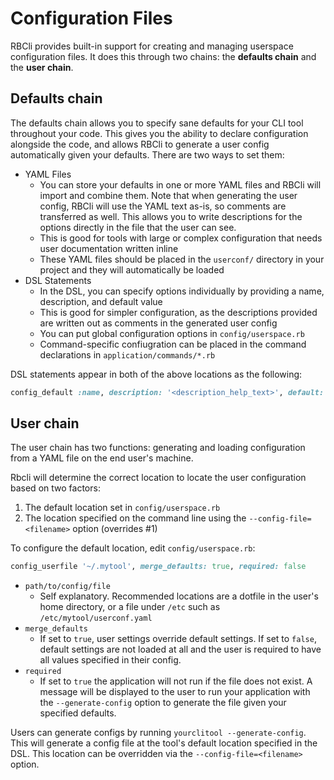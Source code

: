 # Configuration Files

RBCli provides built-in support for creating and managing userspace configuration files. It does this through two chains: the __defaults chain__ and the __user chain__.

## Defaults chain

The defaults chain allows you to specify sane defaults for your CLI tool throughout your code. This gives you the ability to declare configuration alongside the code, and allows RBCli to generate a user config automatically given your defaults. There are two ways to set them:

* YAML Files
	* You can store your defaults in one or more YAML files and RBCli will import and combine them. Note that when generating the user config, RBCli will use the YAML text as-is, so comments are transferred as well. This allows you to write descriptions for the options directly in the file that the user can see.
	* This is good for tools with large or complex configuration that needs user documentation written inline
	* These YAML files should be placed in the `userconf/` directory in your project and they will automatically be loaded
* DSL Statements
	* In the DSL, you can specify options individually by providing a name, description, and default value
	* This is good for simpler configuration, as the descriptions provided are written out as comments in the generated user config
	* You can put global configuration options in `config/userspace.rb`
	* Command-specific confiugration can be placed in the command declarations in `application/commands/*.rb`

DSL statements appear in both of the above locations as the following:

```ruby
config_default :name, description: '<description_help_text>', default: '<default_value>'
```
## User chain

The user chain has two functions: generating and loading configuration from a YAML file on the end user's machine.

Rbcli will determine the correct location to locate the user configuration based on two factors:

1. The default location set in `config/userspace.rb`
2. The location specified on the command line using the `--config-file=<filename>` option (overrides #1)

To configure the default location, edit `config/userspace.rb`:

```ruby
config_userfile '~/.mytool', merge_defaults: true, required: false
```

* `path/to/config/file`
	* Self explanatory. Recommended locations are a dotfile in the user's home directory, or a file under `/etc` such as `/etc/mytool/userconf.yaml`
* `merge_defaults`
	* If set to `true`, user settings override default settings. If set to `false`, default settings are not loaded at all and the user is required to have all values specified in their config.
* `required`
	* If set to `true` the application will not run if the file does not exist. A message will be displayed to the user to run your application with the `--generate-config` option to generate the file given your specified defaults.


Users can generate configs by running `yourclitool --generate-config`. This will generate a config file at the tool's default location specified in the DSL. This location can be overridden via the `--config-file=<filename>` option.
